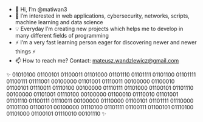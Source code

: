- 👋 Hi, I’m @matiwan3
- 🤖 I’m interested in web applications, cybersecurity, networks, scripts, machine learning and data science  
- 💡 Everyday I’m creating new projects which helps me to develop in many different fields of programming
- ⚡ I’m a very fast learning person eager for discovering newer and newer things ⚡
- 📫 How to reach me? Contact: mateusz.wandzlewicz@gmail.com

✨  01010100 01100101 01100011 01101000 01101110 01101111 01101100 01101111 01100111 01111001 00100000 01101001 01110011 00100000 01100010 01100101 01110011 01110100 00100000 01110111 01101000 01100101 01101110 00100000 01101001 01110100 00100000 01100010 01110010 01101001 01101110 01100111 01110011 00100000 01110000 01100101 01101111 01110000 01101100 01100101 00100000 01110100 01101111 01100111 01100101 01110100 01101000 01100101 01110010 00101110 ✨

<!---
matiwan3/matiwan3 is a ✨ special ✨ repository because its `README.md` (this file) appears on your GitHub profile.
You can click the Preview link to take a look at your changes.
--->
